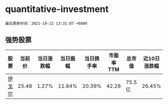 # quantitative-investment

`最后更新时间：2021-10-22 13:31:07 +0800`

## 强势股票

|股票|当前价|当日涨跌幅|当日振幅|当日换手率|市盈率TTM|总市值|近10日涨跌幅|
|----|----|----|----|----|----|----|----|
|[伊戈尔](https://xueqiu.com/S/SZ002922)|25.48|1.27%|11.84%|20.39%|42.28|75.5亿|26.45%|
